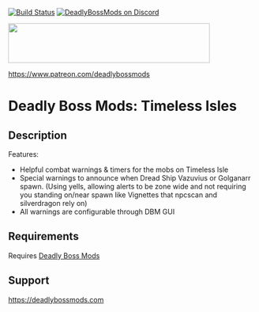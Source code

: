 [![Build Status](https://travis-ci.org/DeadlyBossMods/DBM-TimelessIsle.svg?branch=master)](https://travis-ci.org/DeadlyBossMods/DBM-TimelessIsle)
[![DeadlyBossMods on Discord](https://img.shields.io/badge/discord-DeadlyBossMods-738bd7.svg?style=flat)](https://discord.gg/DeadlyBossMods) 

<p><img src="http://mysticalos.com/images/DBM/support_on_patreon.png" width="408" height="80" /></p>
<p><a href="https://www.patreon.com/deadlybossmods">https://www.patreon.com/deadlybossmods</a></p>

Deadly Boss Mods: Timeless Isles
================================

Description
-----------
Features:
* Helpful combat warnings &amp; timers for the mobs on Timeless Isle
* Special warnings to announce when Dread Ship Vazuvius or Golganarr spawn. (Using yells, allowing alerts to be zone wide and not requiring you standing on/near spawn like Vignettes that npcscan and silverdragon rely on)
* All warnings are configurable through DBM GUI

Requirements
------------
Requires [Deadly Boss Mods](https://curseforge.com/wow/addons/deadly-boss-mods)

Support
-------
https://deadlybossmods.com
